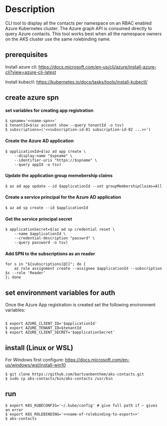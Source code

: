 # Description
CLI tool to display all the contacts per namespace on an RBAC enabled Azure Kubernetes cluster. The Azure graph API is consumed directly to query Azure contacts. This tool works best when all the namespace owners on the AKS cluster use the same rolebinding name.

## prerequisites
Install azure cli: https://docs.microsoft.com/en-us/cli/azure/install-azure-cli?view=azure-cli-latest

Install kubectl: https://kubernetes.io/docs/tasks/tools/install-kubectl/

## create azure spn

#### set variables for creating app registration
``` shell
$ spname='<<name-spn>>'
$ tenantId=$(az account show --query tenantId -o tsv)
$ subscriptions=('<<subscription-id-01 subscription-id-02 ...>>')
```
    
#### Create the Azure AD application
``` shell
$ applicationId=$(az ad app create \
    --display-name "$spname" \
    --identifier-uris "https://$spname" \
    --query appId -o tsv)
```

#### Update the application group memebership claims
``` shell
$ az ad app update --id $applicationId --set groupMembershipClaims=All
```

#### Create a service principal for the Azure AD application
``` shell
$ az ad sp create --id $applicationId
```

#### Get the service principal secret
``` shell
$ applicationSecret=$(az ad sp credential reset \
    --name $applicationId \
    --credential-description "passwrd" \
    --query password -o tsv)
```

#### Add SPN to the subscriptions as an reader
``` shell
for s in "${subscriptions[@]}"; do {
    az role assignment create --assignee $applicationId --subscription $s --role 'Reader'
}; done
```

## set environment variables for auth
Once the Azure App registration is created set the following environment variables:
``` shell

$ export AZURE_CLIENT_ID='$applicationId'
$ export AZURE_TENANT_ID=$tenantId
$ export AZURE_CLIENT_SECRET='$applicationSecret'
```
## install (Linux or WSL)
For Windows first configure: https://docs.microsoft.com/en-us/windows/wsl/install-win10
``` shell
$ git clone https://github.com/bartvanbenthem/aks-contacts.git
$ sudo cp aks-contacts/bin/aks-contacts /usr/bin
```

## run
``` shell
$ export K8S_KUBECONFIG='~/.kube/config' # give full path if ~ gives an error
$ export K8S_ROLEBINDING='<<name-of-rolebinding-to-export>>'
$ aks-contacts
```
